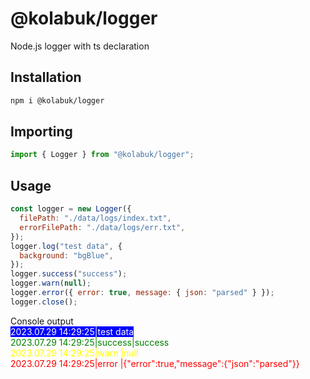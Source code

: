 # @kolabuk/logger

Node.js logger with ts declaration

## Installation

```bash
npm i @kolabuk/logger
```

## Importing

```javascript
import { Logger } from "@kolabuk/logger";
```

## Usage

```javascript
const logger = new Logger({
  filePath: "./data/logs/index.txt",
  errorFilePath: "./data/logs/err.txt",
});
logger.log("test data", {
  background: "bgBlue",
});
logger.success("success");
logger.warn(null);
logger.error({ error: true, message: { json: "parsed" } });
logger.close();
```

Console output<br>
<span style="color:white;background-color:blue">2023.07.29 14:29:25|test data</span><br>
<span style="color:green;">2023.07.29 14:29:25|success|success</span><br>
<span style="color:yellow;">2023.07.29 14:29:25|warn |null</span><br>
<span style="color:red;">2023.07.29 14:29:25|error |{"error":true,"message":{"json":"parsed"}}</span><br>
